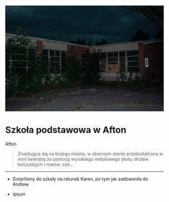 <p><img src="media/szkola_afton.jpg"></img></p>

# Szkoła podstawowa w Afton

<a data-path="Rejony/Afton.md">Afton</a>

> Znajdująca się na brzegu miasta, w obecnym stanie przekształcona w mini twierdzę za pomocą wysokiego metalowego płotu, drutów kolczastych i rowów. cdn...

---

- Dotarliśmy do szkoły na ratunek Karen, po tym jak zadzwoniła do Andrew

- ipsum
